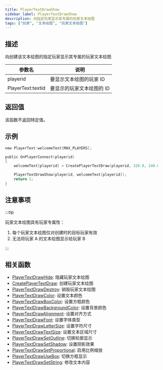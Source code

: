 ```yaml
---
title: PlayerTextDrawShow
sidebar_label: PlayerTextDrawShow
description: 向指定玩家显示其专属的玩家文本绘图
tags: ["玩家", "文本绘图", "玩家文本绘图"]
---
```


## 描述

向创建该文本绘图的指定玩家显示其专属的玩家文本绘图

| 参数名            | 说明                      |
| ----------------- | ------------------------- |
| playerid          | 要显示文本绘图的玩家 ID   |
| PlayerText:textid | 要显示的玩家文本绘图的 ID |

## 返回值

该函数不返回特定值。

## 示例

```c
new PlayerText:welcomeText[MAX_PLAYERS];

public OnPlayerConnect(playerid)
{
    welcomeText[playerid] = CreatePlayerTextDraw(playerid, 320.0, 240.0, "Welcome to my OPEN.MP server");

    PlayerTextDrawShow(playerid, welcomeText[playerid]);
    return 1;
}
```

## 注意事项

:::tip

玩家文本绘图具有玩家专属性：

1. 每个玩家文本绘图仅对创建时的目标玩家有效
2. 无法将玩家 A 的文本绘图显示给玩家 B

:::

## 相关函数

- [PlayerTextDrawHide](PlayerTextDrawHide): 隐藏玩家文本绘图
- [CreatePlayerTextDraw](CreatePlayerTextDraw): 创建玩家文本绘图
- [PlayerTextDrawDestroy](PlayerTextDrawDestroy): 销毁玩家文本绘图
- [PlayerTextDrawColor](PlayerTextDrawColor): 设置文本颜色
- [PlayerTextDrawBoxColor](PlayerTextDrawBoxColor): 设置方框颜色
- [PlayerTextDrawBackgroundColor](PlayerTextDrawBackgroundColor): 设置背景颜色
- [PlayerTextDrawAlignment](PlayerTextDrawAlignment): 设置对齐方式
- [PlayerTextDrawFont](PlayerTextDrawFont): 设置字体类型
- [PlayerTextDrawLetterSize](PlayerTextDrawLetterSize): 设置字符尺寸
- [PlayerTextDrawTextSize](PlayerTextDrawTextSize): 设置文本区域尺寸
- [PlayerTextDrawSetOutline](PlayerTextDrawSetOutline): 切换轮廓显示
- [PlayerTextDrawSetShadow](PlayerTextDrawSetShadow): 设置阴影效果
- [PlayerTextDrawSetProportional](PlayerTextDrawSetProportional): 启用比例缩放
- [PlayerTextDrawUseBox](PlayerTextDrawUseBox): 切换方框显示
- [PlayerTextDrawSetString](PlayerTextDrawSetString): 修改文本内容
